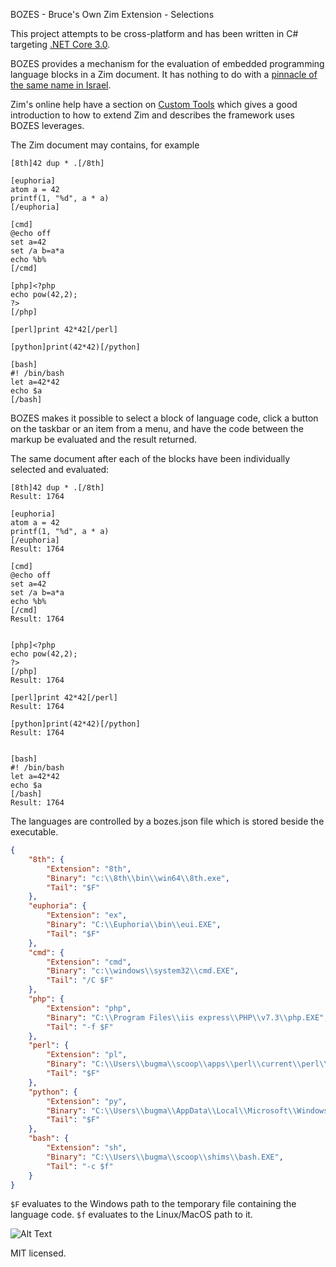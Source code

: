 BOZES - Bruce's Own Zim Extension - Selections

This project attempts to be cross-platform and has been written in C# targeting [.NET Core 3.0](https://docs.microsoft.com/en-us/dotnet/core/whats-new/dotnet-core-3-0).

BOZES provides a mechanism for the evaluation of embedded programming language blocks in a Zim document. It has nothing to do with a [pinnacle of the same name in Israel](https://biblehub.com/topical/b/bozes.htm).

Zim's online help have a section on [Custom Tools](https://zim-wiki.org/manual/Help/Custom_Tools.html) which gives a good introduction to how to extend Zim and describes the framework uses BOZES leverages.

The Zim document may contains, for example
```
[8th]42 dup * .[/8th]

[euphoria]
atom a = 42
printf(1, "%d", a * a)
[/euphoria]

[cmd]
@echo off 
set a=42
set /a b=a*a
echo %b%
[/cmd]

[php]<?php
echo pow(42,2);
?>
[/php]

[perl]print 42*42[/perl]

[python]print(42*42)[/python]

[bash]
#! /bin/bash
let a=42*42
echo $a
[/bash]
```
BOZES makes it possible to select a block of language code, click a button on the taskbar or an item from a menu, and have the code between the markup be evaluated and the result returned.

The same document after each of the blocks have been individually selected and evaluated:
```
[8th]42 dup * .[/8th]
Result: 1764

[euphoria]
atom a = 42
printf(1, "%d", a * a)
[/euphoria]
Result: 1764

[cmd]
@echo off 
set a=42
set /a b=a*a
echo %b%
[/cmd]
Result: 1764


[php]<?php
echo pow(42,2);
?>
[/php]
Result: 1764

[perl]print 42*42[/perl]
Result: 1764

[python]print(42*42)[/python]
Result: 1764


[bash]
#! /bin/bash
let a=42*42
echo $a
[/bash]
Result: 1764
```
The languages are controlled by a bozes.json file which is stored beside the executable. 

```json
{
    "8th": {
        "Extension": "8th",
        "Binary": "c:\\8th\\bin\\win64\\8th.exe",
        "Tail": "$F"
    },
    "euphoria": {
        "Extension": "ex",
        "Binary": "C:\\Euphoria\\bin\\eui.EXE",
        "Tail": "$F"
    },
    "cmd": {
        "Extension": "cmd",
        "Binary": "c:\\windows\\system32\\cmd.EXE",
        "Tail": "/C $F"
    },
    "php": {
        "Extension": "php",
        "Binary": "C:\\Program Files\\iis express\\PHP\\v7.3\\php.EXE",
        "Tail": "-f $F"
    },
    "perl": {
        "Extension": "pl",
        "Binary": "C:\\Users\\bugma\\scoop\\apps\\perl\\current\\perl\\bin\\perl.EXE",
        "Tail": "$F"
    },
    "python": {
        "Extension": "py",
        "Binary": "C:\\Users\\bugma\\AppData\\Local\\Microsoft\\WindowsApps\\python.exe",
        "Tail": "$F"
    },
    "bash": {
        "Extension": "sh",
        "Binary": "C:\\Users\\bugma\\scoop\\shims\\bash.EXE",
        "Tail": "-c $f"
    }
}
```

`$F` evaluates to the Windows path to the temporary file containing the language code. `$f` evaluates to the Linux/MacOS path to it. 

![Alt Text](https://thepracticaldev.s3.amazonaws.com/i/pm0ep432j9t4xawtjrsa.png)

MIT licensed.
